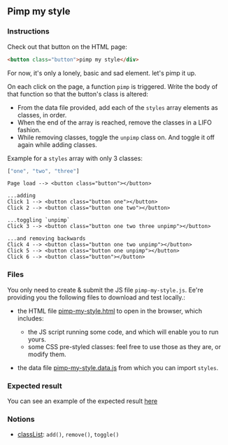 ## Pimp my style

### Instructions

Check out that button on the HTML page:

```html
<button class="button">pimp my style</div>
```

For now, it's only a lonely, basic and sad element. let's pimp it up.

On each click on the page, a function `pimp` is triggered.
Write the body of that function so that the button's class is altered:

- From the data file provided, add each of the `styles` array elements as classes, in order.
- When the end of the array is reached, remove the classes in a LIFO fashion.
- While removing classes, toggle the `unpimp` class on. And toggle it off again while adding classes.


Example for a `styles` array with only 3 classes:
```js
["one", "two", "three"]
```

```
Page load --> <button class="button"></button>

...adding
Click 1 --> <button class="button one"></button>
Click 2 --> <button class="button one two"></button>

...toggling `unpimp`
Click 3 --> <button class="button one two three unpimp"></button>

...and removing backwards
Click 4 --> <button class="button one two unpimp"></button>
Click 5 --> <button class="button one unpimp"></button>
Click 6 --> <button class="button"></button>
```

### Files

You only need to create & submit the JS file `pimp-my-style.js`. Ee're providing you the following files to download and test locally.:

- the HTML file [pimp-my-style.html](./pimp-my-style.html) to open in the browser, which includes:

  - the JS script running some code, and which will enable you to run yours.
  - some CSS pre-styled classes: feel free to use those as they are, or modify them.
- the data file [pimp-my-style.data.js](./pimp-my-style.data.js) from which you can import `styles`.

### Expected result

You can see an example of the expected result [here](https://youtu.be/VIRf3TBDTN4)

### Notions

- [classList](https://developer.mozilla.org/en-US/docs/Web/API/Element/classList): `add()`, `remove()`, `toggle()`

